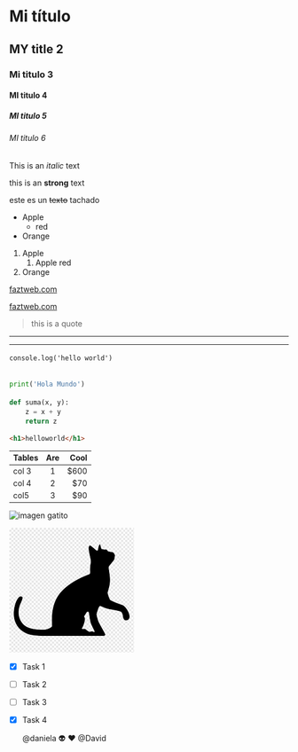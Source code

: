 <!--HEADINGS(RÚBRICAS)-->

# Mi título
## MY title 2
### Mi titulo 3
#### MI titulo 4
##### MI titulo 5
###### MI titulo 6

<!--italic-->
This is an *italic* text

<!--negrita-->
this is an **strong** text

<!--tachado-->
este es un ~~texto~~ tachado

<!--Listas desordenadas-->
* Apple
    * red
* Orange

<!--Listas ordenadas-->
1. Apple
    1. Apple red
2. Orange

[faztweb.com](https://ww.faztweb.com)

[faztweb.com](https://ww.faztweb.com "Hello")

>  this is a quote

---
____


<!--Colocar una línea de código-->
`console.log('hello world')`


<!--Colocar un bloque de código-->

```Python

print('Hola Mundo')

def suma(x, y):
    z = x + y
    return z

```


```html
<h1>helloworld</h1>

```
<!--Crear tabla-->

| Tables | Are   | Cool  |
|--------|:-----:|------:|
| col 3  |   1   | $600  | 
| col 4  |   2   | $70   | 
| col5   |   3   | $90   |

<!--Añadir imagen con link-->

![imagen gatito](https://encrypted-tbn0.gstatic.com/images?q=tbn:ANd9GcQ1DxxDOrYu-O1z4SGi1-lEs5r9pfWG5Frx1b3YQjaHy_p3S-ytuwL82yWW6wT7frsnwaw&usqp=CAU)

<!--Añadir imagen desde el pc-->

![imagen gatito2](cat.png "Gato Negro")

<!--Github Markdown-->

* [x] Task 1
* [ ] Task 2
* [ ] Task 3
* [x] Task 4

  @daniela :alien: :heart:
  @David
